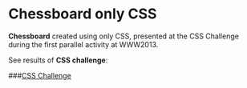 Chessboard only CSS
==========

**Chessboard** created using only CSS, presented at the CSS Challenge during the first parallel activity at WWW2013.
  
See results of **CSS challenge**: 
 
###[CSS Challenge](http://www2013.org/2013/05/14/css-challenge-see-the-results/)  

